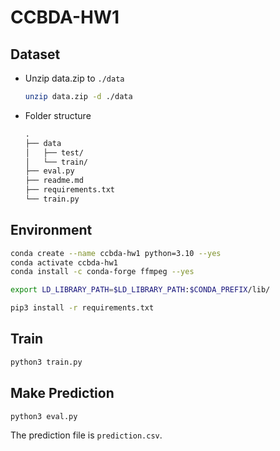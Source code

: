 # CCBDA-HW1

## Dataset

- Unzip data.zip to `./data`

    ```sh
    unzip data.zip -d ./data
    ```

- Folder structure

    ```txt
    .
    ├── data
    │   ├── test/
    │   └── train/
    ├── eval.py
    ├── readme.md
    ├── requirements.txt
    └── train.py
    ```

## Environment

```bash
conda create --name ccbda-hw1 python=3.10 --yes
conda activate ccbda-hw1
conda install -c conda-forge ffmpeg --yes

export LD_LIBRARY_PATH=$LD_LIBRARY_PATH:$CONDA_PREFIX/lib/

pip3 install -r requirements.txt
```

## Train

```sh
python3 train.py
```

## Make Prediction

```sh
python3 eval.py
```

The prediction file is `prediction.csv`.
